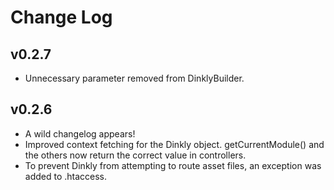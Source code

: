 Change Log
==========

v0.2.7
------

- Unnecessary parameter removed from DinklyBuilder.

v0.2.6
------

- A wild changelog appears!
- Improved context fetching for the Dinkly object. getCurrentModule() and the others now return the correct value in controllers.
- To prevent Dinkly from attempting to route asset files, an exception was added to .htaccess.

